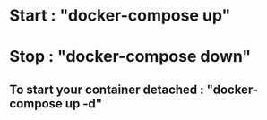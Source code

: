 # Start : "docker-compose up" 
# Stop : "docker-compose down"

## To start your container detached : "docker-compose up -d"